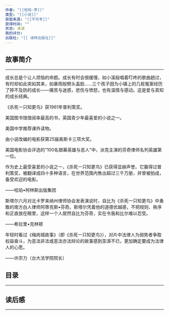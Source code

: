 ```yaml
---
作者: "[[哈珀·李]]"
类型: "[[小说]]"
获取来源: "[[不可考]]"
获得时间: ""
状态: 未读
我的评分: 
出版社: "[[ 译林出版社]]"
---
```

##  故事简介
---
成长总是个让人烦恼的命题。成长有时会很缓慢，如小溪般唱着叮咚的歌曲趟过，有时却如此突如其来，如暴雨般劈头盖脸……三个孩子因为小镇上的几桩冤案经历了猝不及防的成长——痛苦与迷惑，悲伤与愤怒，也有温情与感动。这是爱与真知的成长经典。

《杀死一只知更鸟》获1961年普利策奖。

美国图书馆借阅率最高的书，英国青少年最喜爱的小说之一。

美国中学推荐课外读物。

由小说改编的电影获第25届奥斯卡三项大奖。

美国电影协会评选的“100名银幕英雄与恶人”中，派克主演的芬奇律师名列英雄第一位。

作为史上最受喜爱的小说之一，《杀死一只知更鸟》已获得显赫声誉。它赢得过普利策奖，被翻译成四十多种语言，在世界范围内售出超过三千万册，并曾被拍成，备受欢迎的电影。

——哈珀•柯林斯出版集团

斯塔尔六月对北卡罗来纳州律师协会发表演说时，自比为《杀死一只知更鸟》中勇敢的南方白人律师阿蒂克斯•芬奇。斯塔尔凭着他的道德优越感，不把规则、秩序和正直放在眼里，这样一个人居然自比为芬奇，实在令我和比尔难以忍受。

——希拉里•克林顿

年轻时看过《梅岗城故事》（即《杀死一只知更鸟》），对片中法律人为弱势者争取权益奋斗，为恶法非法或恶法亦法辩论的故事感到澎湃不已，更加确定要成为法律人的心愿。

——许宗力（台大法学院院长）

## 目录
---


## 读后感
---
